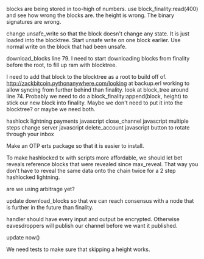 
blocks are being stored in too-high of numbers. use block_finality:read(400) and see how wrong the blocks are. the height is wrong. The binary signatures are wrong.

change unsafe_write so that the block doesn't change any state. It is just loaded into the blocktree.
Start unsafe write on one block earlier.
Use normal write on the block that had been unsafe.


download_blocks line 79.
I need to start downloading blocks from finality before the root, to fill up ram with blocktree.

I need to add that block to the blocktree as a root to build off of.
http://zackbitcoin.pythonanywhere.com/looking at backup.erl
working to allow syncing from further behind than finality.
look at block_tree around line 74. Probably we need to do a block_finality:append(block, height) to stick our new block into finality. Maybe we don't need to put it into the blocktree? or maybe we need both.

hashlock lightning payments javascript
close_channel javascript multiple steps
change server javascript
delete_account javascript
button to rotate through your inbox

Make an OTP erts package so that it is easier to install.

To make hashlocked tx with scripts more affordable, we should let bet reveals reference blocks that were revealed since max_reveal. That way you don't have to reveal the same data onto the chain twice for a 2 step hashlocked lightning.

are we using arbitrage yet?

update download_blocks so that we can reach consensus with a node that is further in the future than finality.

handler should have every input and output be encrypted. Otherwise eavesdroppers will publish our channel before we want it published.

update now()

We need tests to make sure that skipping a height works. 

